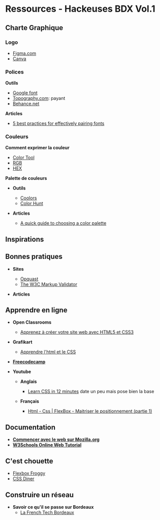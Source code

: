 # Ressources - Hackeuses BDX Vol.1

## Charte Graphique

### Logo

- [Figma.com](https://www.figma.com/)
- [Canva](https://www.canva.com/)

### Polices

**Outils**

- [Google font](https://fonts.google.com/)
- [Topography.com](https://www.typography.com/): payant
- [Behance.net](https://www.behance.net/search?content=projects&sort=appreciations&time=week&featured_on_behance=true&search=typography)

**Articles**

- [5 best practices for effectively pairing fonts](https://www.invisionapp.com/inside-design/best-practices-pairing-fonts/)


### Couleurs

**Comment exprimer la couleur**

- [Color Tool](https://www.google.com/search?q=color+tool&oq=color+tool&aqs=chrome..69i57j0l5.2345j0j7&sourceid=chrome&ie=UTF-8)
- [RGB](https://www.w3schools.com/colors/colors_rgb.asp)
- [HEX](https://www.w3schools.com/colors/colors_hexadecimal.asp)

**Palette de couleurs**

- **Outils**
  - [Coolors](https://coolors.co/)
  - [Color Hunt](https://colorhunt.co/)

- **Articles**
  - [A quick guide to choosing a color palette](https://www.invisionapp.com/inside-design/quick-guide-color-palette/)


## Inspirations


## Bonnes pratiques
- **Sites**
  - [Opquast](http://checklists.opquast.com/fr/)
  - [The W3C Markup Validator](https://validator.w3.org/#validate_by_upload)
 
- **Articles**


## Apprendre en ligne
- **Open Classrooms**
  - [Apprenez à créer votre site web avec HTML5 et CSS3](https://openclassrooms.com/fr/courses/1603881-apprenez-a-creer-votre-site-web-avec-html5-et-css3)

- **Grafikart**
  - [Apprendre l'html et le CSS](https://www.grafikart.fr/tutoriels/css)

- **[Freecodecamp](https://learn.freecodecamp.org/)**


- **Youtube**
  - **Anglais**
    - [Learn CSS in 12 minutes](https://youtu.be/0afZj1G0BIE) date un peu mais pose bien  la base

  - **Français**
    - [Html - Css | FlexBox - Maitriser le positionnement (partie 1)](https://youtu.be/bDW9EWbHvHk)


## Documentation
- **[Commencer avec le web sur Mozilla.org](https://developer.mozilla.org/fr/docs/Apprendre/Commencer_avec_le_web)**
- **[W3Schools Online Web Tutorial](https://www.w3schools.com/)**

## C'est chouette
  - [Flexbox Froggy](https://flexboxfroggy.com)
  - [CSS Diner](https://flukeout.github.io/)


## Construire un réseau
- **Savoir ce qu'il se passe sur Bordeaux**
  - [La French Tech Bordeaux](https://www.frenchtechbordeaux.com/https://www.frenchtechbordeaux.com/https://www.frenchtechbordeaux.com/)